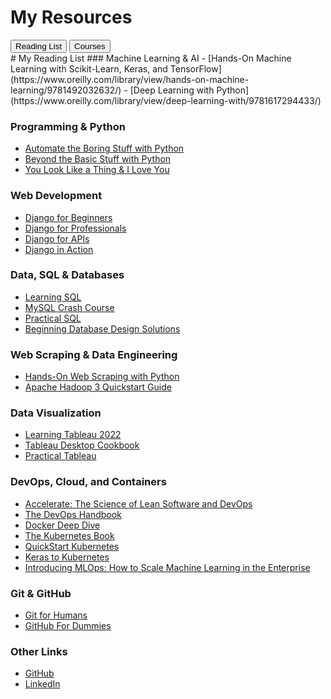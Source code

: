 

# My Resources

<div class="tabs">
  <button class="tablink" onclick="openTab('Reading')">Reading List</button>
  <button class="tablink" onclick="openTab('Courses')">Courses</button>
</div>

<div id="Reading" class="tabcontent">
# My Reading List
### Machine Learning & AI
- [Hands-On Machine Learning with Scikit-Learn, Keras, and TensorFlow](https://www.oreilly.com/library/view/hands-on-machine-learning/9781492032632/)
- [Deep Learning with Python](https://www.oreilly.com/library/view/deep-learning-with/9781617294433/)

### Programming & Python
- [Automate the Boring Stuff with Python](https://www.oreilly.com/library/view/automate-the-boring/9798341620094/)
- [Beyond the Basic Stuff with Python](https://www.oreilly.com/library/view/beyond-the-basic/9781098128203/)
- [You Look Like a Thing & I Love You](https://www.amazon.co.uk/You-Look-Like-Thing-Love/dp/0316525243)

### Web Development
- [Django for Beginners](https://leanpub.com/djangoforbeginners)
- [Django for Professionals](https://leanpub.com/djangoforprofessionals)
- [Django for APIs](https://learndjango.com/courses/django-for-apis/)
- [Django in Action](https://www.oreilly.com/library/view/django-in-action/9781633438163/)

### Data, SQL & Databases
- [Learning SQL](https://www.oreilly.com/library/view/learning-sql-3rd/9781492057604/)
- [MySQL Crash Course](https://www.oreilly.com/library/view/mysql-crash-course/9781098156824/)
- [Practical SQL](https://www.oreilly.com/library/view/practical-sql-2nd/9781098129866/)
- [Beginning Database Design Solutions](https://www.oreilly.com/library/view/beginning-database-design/9781394155729/)

### Web Scraping & Data Engineering
- [Hands-On Web Scraping with Python](https://www.oreilly.com/library/view/hands-on-web-scraping/9781789533392/)
- [Apache Hadoop 3 Quickstart Guide](https://www.oreilly.com/library/view/apache-hadoop-3/9781788999830/)
   
### Data Visualization
- [Learning Tableau 2022](https://www.oreilly.com/library/view/learning-tableau-2022/9781801072328/)
- [Tableau Desktop Cookbook](https://www.oreilly.com/library/view/tableau-desktop-cookbook/9781492090106/)
- [Practical Tableau](https://www.oreilly.com/library/view/practical-tableau/9781491977309/)

### DevOps, Cloud, and Containers
- [Accelerate: The Science of Lean Software and DevOps](https://www.oreilly.com/library/view/accelerate/9781457191435/)
- [The DevOps Handbook](https://www.oreilly.com/library/view/the-devops-handbook/9781098182281/)
- [Docker Deep Dive](https://www.oreilly.com/library/view/docker-deep-dive/9781835884386/)
- [The Kubernetes Book](https://www.oreilly.com/library/view/the-kubernetes-book/9781835880302/)
- [QuickStart Kubernetes](https://www.oreilly.com/library/view/quick-start-kubernetes/9781836208655/)
- [Keras to Kubernetes](https://www.oreilly.com/library/view/keras-to-kubernetes/9781119564836/)
- [Introducing MLOps: How to Scale Machine Learning in the Enterprise](https://www.oreilly.com/library/view/introducing-mlops/9781492083283/)

### Git & GitHub
- [Git for Humans](https://www.amazon.com/Git-Humans-David-Demaree-ebook/dp/B0CW2YHHMY)
- [GitHub For Dummies](https://www.oreilly.com/library/view/github-for-dummies/9781394159161/)

### Other Links
<ul>
    <li><a href="https://github.com/{{ site.github_username }}">GitHub</a></li>
    <li><a href="https://www.linkedin.com/in/ruairi-o-donohoe-4a74632a5/">LinkedIn</a></li>
</ul>
</div>

<div id="Courses" class="tabcontent" style="display:none">
- Course 1
- Course 2
- Course 3
</div>

<script>
function openTab(tabName) {
  var i, x;
  x = document.getElementsByClassName("tabcontent");
  for (i = 0; i < x.length; i++) {
    x[i].style.display = "none";
  }
  document.getElementById(tabName).style.display = "block";
}
</script>
